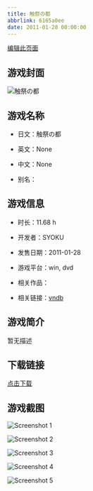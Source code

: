 ```yaml
---
title: 触祭の都
abbrlink: 6165a0ee
date: 2011-01-28 00:00:00
---
```

[编辑此页面](https://github.com/ACG-3/ADV3-source/blob/main/source/_posts/games/%E8%A7%A6%E7%A5%AD%E3%81%AE%E9%83%BD.md)

## 游戏封面

![触祭の都](https%3A//pan.timero.xyz/onedrive/img_lib_001/%E8%A7%A6%E7%A5%AD%E3%81%AE%E9%83%BD_cover.avif)


## 游戏名称

- 日文：触祭の都
- 英文：None
- 中文：None

- 别名：


## 游戏信息

- 时长：11.68 h
- 开发者：SYOKU
- 发售日期：2011-01-28
- 游戏平台：win, dvd
- 相关作品：

- 相关链接：[vndb](https://vndb.org/v6021)


## 游戏简介

暂无描述


## 下载链接

[点击下载](https://pan.timero.xyz/onedrive/adv_lib_001/%E8%A7%A6%E7%A5%AD%E3%81%AE%E9%83%BD)


## 游戏截图


![Screenshot 1](https%3A//pan.timero.xyz/onedrive/img_lib_001/%E8%A7%A6%E7%A5%AD%E3%81%AE%E9%83%BD_Screenshot_1.avif)

![Screenshot 2](https%3A//pan.timero.xyz/onedrive/img_lib_001/%E8%A7%A6%E7%A5%AD%E3%81%AE%E9%83%BD_Screenshot_2.avif)

![Screenshot 3](https%3A//pan.timero.xyz/onedrive/img_lib_001/%E8%A7%A6%E7%A5%AD%E3%81%AE%E9%83%BD_Screenshot_3.avif)

![Screenshot 4](https%3A//pan.timero.xyz/onedrive/img_lib_001/%E8%A7%A6%E7%A5%AD%E3%81%AE%E9%83%BD_Screenshot_4.avif)

![Screenshot 5](https%3A//pan.timero.xyz/onedrive/img_lib_001/%E8%A7%A6%E7%A5%AD%E3%81%AE%E9%83%BD_Screenshot_5.avif)

